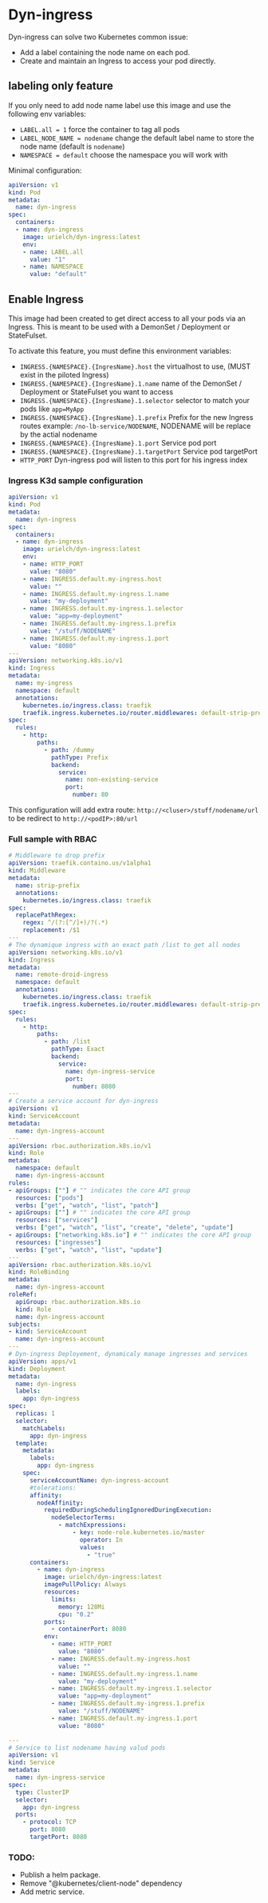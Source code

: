 # Dyn-ingress

Dyn-ingress can solve two Kubernetes common issue:

- Add a label containing the node name on each pod.
- Create and maintain an Ingress to access your pod directly.


## labeling only feature

If you only need to add node name label use this image and use the following env variables:
- `LABEL.all = 1` force the container to tag all pods
- `LABEL_NODE_NAME = nodename` change the default label name to store the node name (default is `nodename`)
- `NAMESPACE = default` choose the namespace you will work with

Minimal configuration:
```YAML
apiVersion: v1
kind: Pod
metadata:
  name: dyn-ingress
spec:
  containers:
  - name: dyn-ingress
    image: urielch/dyn-ingress:latest
    env:
    - name: LABEL.all
      value: "1"
    - name: NAMESPACE
      value: "default"
```

## Enable Ingress

This image had been created to get direct access to all your pods via an Ingress. This is meant to be used with a DemonSet / Deployment or StateFulset.

To activate this feature, you must define this environment variables:

- `INGRESS.{NAMESPACE}.{IngresName}.host` the virtualhost to use, (MUST exist in the piloted Ingress)
- `INGRESS.{NAMESPACE}.{IngresName}.1.name` name of the DemonSet / Deployment or StateFulset you want to access
- `INGRESS.{NAMESPACE}.{IngresName}.1.selector` selector to match your pods like `app=MyApp`
- `INGRESS.{NAMESPACE}.{IngresName}.1.prefix` Prefix for the new Ingress routes example: `/no-lb-service/NODENAME`, NODENAME will be replace by the actial nodename
- `INGRESS.{NAMESPACE}.{IngresName}.1.port` Service pod port
- `INGRESS.{NAMESPACE}.{IngresName}.1.targetPort` Service pod targetPort
- `HTTP_PORT` Dyn-ingress pod will listen to this port for his ingress index

### Ingress K3d sample configuration

```YAML
apiVersion: v1
kind: Pod
metadata:
  name: dyn-ingress
spec:
  containers:
  - name: dyn-ingress
    image: urielch/dyn-ingress:latest
    env:
    - name: HTTP_PORT
      value: "8080"
    - name: INGRESS.default.my-ingress.host
      value: ""
    - name: INGRESS.default.my-ingress.1.name
      value: "my-deployment"
    - name: INGRESS.default.my-ingress.1.selector
      value: "app=my-deployment"
    - name: INGRESS.default.my-ingress.1.prefix
      value: "/stuff/NODENAME"
    - name: INGRESS.default.my-ingress.1.port
      value: "8080"
---
apiVersion: networking.k8s.io/v1
kind: Ingress
metadata:
  name: my-ingress
  namespace: default
  annotations:
    kubernetes.io/ingress.class: traefik
    traefik.ingress.kubernetes.io/router.middlewares: default-strip-prefix@kubernetescrd
spec:
  rules:
    - http:
        paths:
          - path: /dummy
            pathType: Prefix
            backend:
              service:
                name: non-existing-service
                port:
                  number: 80
```
This configuration will add extra route: `http://<cluser>/stuff/nodename/url` to be redirect to `http://<podIP>:80/url`


### Full sample with RBAC

```YAML
# Middleware to drop prefix
apiVersion: traefik.containo.us/v1alpha1
kind: Middleware
metadata:
  name: strip-prefix
  annotations:
    kubernetes.io/ingress.class: traefik
spec:
  replacePathRegex:
    regex: ^/(?:[^/]+)/?(.*)
    replacement: /$1
---
# The dynamique ingress with an exact path /list to get all nodes
apiVersion: networking.k8s.io/v1
kind: Ingress
metadata:
  name: remote-droid-ingress
  namespace: default
  annotations:
    kubernetes.io/ingress.class: traefik
    traefik.ingress.kubernetes.io/router.middlewares: default-strip-prefix@kubernetescrd
spec:
  rules:
    - http:
        paths:
          - path: /list
            pathType: Exact
            backend:
              service:
                name: dyn-ingress-service
                port:
                  number: 8080
---
# Create a service account for dyn-ingress
apiVersion: v1
kind: ServiceAccount
metadata:
  name: dyn-ingress-account
---
apiVersion: rbac.authorization.k8s.io/v1
kind: Role
metadata:
  namespace: default
  name: dyn-ingress-account
rules:
- apiGroups: [""] # "" indicates the core API group
  resources: ["pods"]
  verbs: ["get", "watch", "list", "patch"]
- apiGroups: [""] # "" indicates the core API group
  resources: ["services"]
  verbs: ["get", "watch", "list", "create", "delete", "update"]
- apiGroups: ["networking.k8s.io"] # "" indicates the core API group
  resources: ["ingresses"]
  verbs: ["get", "watch", "list", "update"]
---
apiVersion: rbac.authorization.k8s.io/v1
kind: RoleBinding
metadata:
  name: dyn-ingress-account
roleRef:
  apiGroup: rbac.authorization.k8s.io
  kind: Role
  name: dyn-ingress-account
subjects:
- kind: ServiceAccount
  name: dyn-ingress-account
---
# Dyn-ingress Deployement, dynamicaly manage ingresses and services
apiVersion: apps/v1
kind: Deployment
metadata:
  name: dyn-ingress
  labels:
    app: dyn-ingress
spec:
  replicas: 1
  selector:
    matchLabels:
      app: dyn-ingress
  template:
    metadata:
      labels:
        app: dyn-ingress
    spec:
      serviceAccountName: dyn-ingress-account
      #tolerations:
      affinity:
        nodeAffinity:
          requiredDuringSchedulingIgnoredDuringExecution:
            nodeSelectorTerms:
              - matchExpressions:
                  - key: node-role.kubernetes.io/master
                    operator: In
                    values:
                      - "true"
      containers:
        - name: dyn-ingress
          image: urielch/dyn-ingress:latest
          imagePullPolicy: Always
          resources:
            limits:
              memory: 128Mi
              cpu: "0.2"
          ports:
            - containerPort: 8080
          env:
            - name: HTTP_PORT
              value: "8080"
            - name: INGRESS.default.my-ingress.host
              value: ""
            - name: INGRESS.default.my-ingress.1.name
              value: "my-deployment"
            - name: INGRESS.default.my-ingress.1.selector
              value: "app=my-deployment"
            - name: INGRESS.default.my-ingress.1.prefix
              value: "/stuff/NODENAME"
            - name: INGRESS.default.my-ingress.1.port
              value: "8080"

---
# Service to list nodename having valud pods
apiVersion: v1
kind: Service
metadata:
  name: dyn-ingress-service
spec:
  type: ClusterIP
  selector:
    app: dyn-ingress
  ports:
    - protocol: TCP
      port: 8080
      targetPort: 8080
```

### TODO:

- Publish a helm package.
- Remove "@kubernetes/client-node" dependency
- Add metric service.

